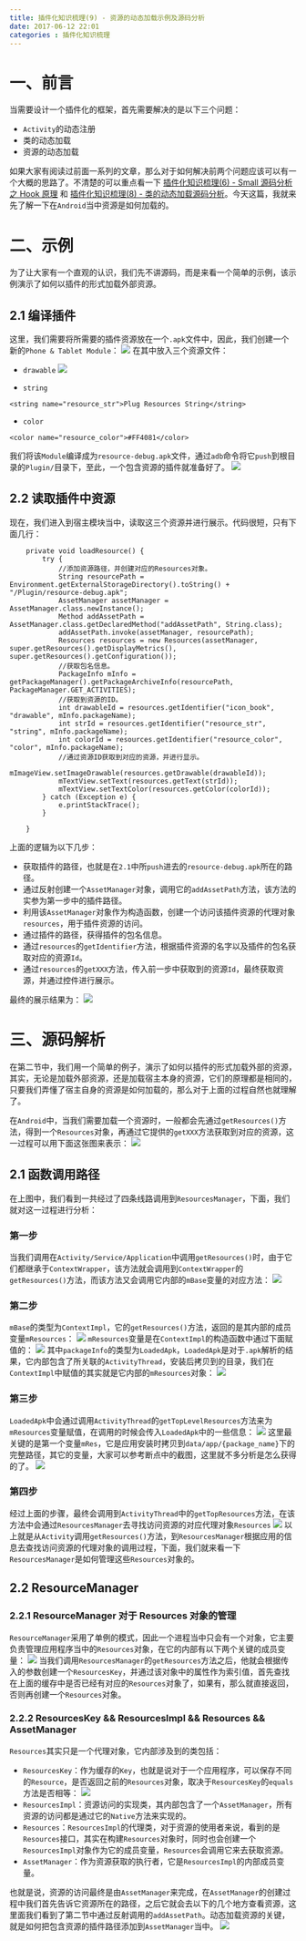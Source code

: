 ```yaml
---
title: 插件化知识梳理(9) - 资源的动态加载示例及源码分析
date: 2017-06-12 22:01
categories : 插件化知识梳理
---
```

# 一、前言
当需要设计一个插件化的框架，首先需要解决的是以下三个问题：
- `Activity`的动态注册
- 类的动态加载
- 资源的动态加载

如果大家有阅读过前面一系列的文章，那么对于如何解决前两个问题应该可以有一个大概的思路了。不清楚的可以重点看一下 [插件化知识梳理(6) - Small 源码分析之 Hook 原理](http://www.jianshu.com/p/95b0f9894aa1) 和 [插件化知识梳理(8) - 类的动态加载源码分析](http://www.jianshu.com/p/6b4a7a4fb39a)。今天这篇，我就来先了解一下在`Android`当中资源是如何加载的。

# 二、示例
为了让大家有一个直观的认识，我们先不讲源码，而是来看一个简单的示例，该示例演示了如何以插件的形式加载外部资源。
## 2.1 编译插件
这里，我们需要将所需要的插件资源放在一个`.apk`文件中，因此，我们创建一个新的`Phone & Tablet Module`：
![](http://upload-images.jianshu.io/upload_images/1949836-2ec57a4089f307e6.png?imageMogr2/auto-orient/strip%7CimageView2/2/w/1240)
在其中放入三个资源文件：
- `drawable`
![](http://upload-images.jianshu.io/upload_images/1949836-893591b3854501d8.png?imageMogr2/auto-orient/strip%7CimageView2/2/w/1240)

- `string`
```
<string name="resource_str">Plug Resources String</string>
```

- `color`
```
<color name="resource_color">#FF4081</color>
```

我们将该`Module`编译成为`resource-debug.apk`文件，通过`adb`命令将它`push`到根目录的`Plugin/`目录下，至此，一个包含资源的插件就准备好了。
![](http://upload-images.jianshu.io/upload_images/1949836-884987fc309d18eb.png?imageMogr2/auto-orient/strip%7CimageView2/2/w/1240)
## 2.2 读取插件中资源
现在，我们进入到宿主模块当中，读取这三个资源并进行展示。代码很短，只有下面几行：
```
    private void loadResource() {
        try {
            //添加资源路径，并创建对应的Resources对象。
            String resourcePath = Environment.getExternalStorageDirectory().toString() + "/Plugin/resource-debug.apk";
            AssetManager assetManager = AssetManager.class.newInstance();
            Method addAssetPath = AssetManager.class.getDeclaredMethod("addAssetPath", String.class);
            addAssetPath.invoke(assetManager, resourcePath);
            Resources resources = new Resources(assetManager, super.getResources().getDisplayMetrics(), super.getResources().getConfiguration());
            //获取包名信息。
            PackageInfo mInfo = getPackageManager().getPackageArchiveInfo(resourcePath, PackageManager.GET_ACTIVITIES);
            //获取到资源的ID。
            int drawableId = resources.getIdentifier("icon_book", "drawable", mInfo.packageName);
            int strId = resources.getIdentifier("resource_str", "string", mInfo.packageName);
            int colorId = resources.getIdentifier("resource_color", "color", mInfo.packageName);
            //通过资源ID获取到对应的资源，并进行显示。
            mImageView.setImageDrawable(resources.getDrawable(drawableId));
            mTextView.setText(resources.getText(strId));
            mTextView.setTextColor(resources.getColor(colorId));
        } catch (Exception e) {
            e.printStackTrace();
        }

    }
```
上面的逻辑为以下几步：
- 获取插件的路径，也就是在`2.1`中所`push`进去的`resource-debug.apk`所在的路径。
- 通过反射创建一个`AssetManager`对象，调用它的`addAssetPath`方法，该方法的实参为第一步中的插件路径。
- 利用该`AssetManager`对象作为构造函数，创建一个访问该插件资源的代理对象`resources`，用于插件资源的访问。
- 通过插件的路径，获得插件的包名信息。
- 通过`resources`的`getIdentifier`方法，根据插件资源的名字以及插件的包名获取对应的资源`Id`。
- 通过`resources`的`getXXX`方法，传入前一步中获取到的资源`Id`，最终获取资源，并通过控件进行展示。

最终的展示结果为：
![](http://upload-images.jianshu.io/upload_images/1949836-a75e9889e1a0ab8f.png?imageMogr2/auto-orient/strip%7CimageView2/2/w/1240)


# 三、源码解析
在第二节中，我们用一个简单的例子，演示了如何以插件的形式加载外部的资源，其实，无论是加载外部资源，还是加载宿主本身的资源，它们的原理都是相同的，只要我们弄懂了宿主自身的资源是如何加载的，那么对于上面的过程自然也就理解了。


在`Android`中，当我们需要加载一个资源时，一般都会先通过`getResources()`方法，得到一个`Resources`对象，再通过它提供的`getXXX`方法获取到对应的资源，这一过程可以用下面这张图来表示：
![](http://upload-images.jianshu.io/upload_images/1949836-4cc3980e0204b913.png?imageMogr2/auto-orient/strip%7CimageView2/2/w/1240)

## 2.1 函数调用路径
在上图中，我们看到一共经过了四条线路调用到`ResourcesManager`，下面，我们就对这一过程进行分析：
### 第一步
当我们调用在`Activity/Service/Application`中调用`getResources()`时，由于它们都继承于`ContextWrapper`，该方法就会调用到`ContextWrapper`的`getResources()`方法，而该方法又会调用它内部的`mBase`变量的对应方法：
![](http://upload-images.jianshu.io/upload_images/1949836-93ab1d16bc7935e7.png?imageMogr2/auto-orient/strip%7CimageView2/2/w/1240)
### 第二步
`mBase`的类型为`ContextImpl`，它的`getResources()`方法，返回的是其内部的成员变量`mResources`：
![](http://upload-images.jianshu.io/upload_images/1949836-212e507d37424314.png?imageMogr2/auto-orient/strip%7CimageView2/2/w/1240)
`mResources`变量是在`ContextImpl`的构造函数中通过下面赋值的：
![](http://upload-images.jianshu.io/upload_images/1949836-9ede57a0cf3976c4.png?imageMogr2/auto-orient/strip%7CimageView2/2/w/1240)
其中`packageInfo`的类型为`LoadedApk`，`LoadedApk`是对于`.apk`解析的结果，它内部包含了所关联的`ActivityThread`，安装后拷贝到的目录，我们在`ContextImpl`中赋值的其实就是它内部的`mResources`对象：
![](http://upload-images.jianshu.io/upload_images/1949836-da3106e576d6cf12.png?imageMogr2/auto-orient/strip%7CimageView2/2/w/1240)
### 第三步
`LoadedApk`中会通过调用`ActivityThread`的`getTopLevelResources`方法来为`mResources`变量赋值，在调用的时候会传入`LoadedApk`中的一些信息：
![](http://upload-images.jianshu.io/upload_images/1949836-cae0eacb33bfd09f.png?imageMogr2/auto-orient/strip%7CimageView2/2/w/1240)
这里最关键的是第一个变量`mRes`，它是应用安装时拷贝到`data/app/{package_name}`下的完整路径，其它的变量，大家可以参考断点中的截图，这里就不多分析是怎么获得的了。
![](http://upload-images.jianshu.io/upload_images/1949836-0a581b93bba44ae0.png?imageMogr2/auto-orient/strip%7CimageView2/2/w/1240)
### 第四步
经过上面的步骤，最终会调用到`ActivityThread`中的`getTopResources`方法，在该方法中会通过`ResourcesManager`去寻找访问资源的对应代理对象`Resources`
![](http://upload-images.jianshu.io/upload_images/1949836-37e0f89af4a0d8bf.png?imageMogr2/auto-orient/strip%7CimageView2/2/w/1240)
以上就是从`Activity`调用`getResources()`方法，到`ResourcesManager`根据应用的信息去查找访问资源的代理对象的调用过程，下面，我们就来看一下`ResourcesManager`是如何管理这些`Resources`对象的。
## 2.2 ResourceManager
### 2.2.1 ResourceManager 对于 Resources 对象的管理
`ResourceManager`采用了单例的模式，因此一个进程当中只会有一个对象，它主要负责管理应用程序当中的`Resources`对象，在它的内部有以下两个关键的成员变量：
![](http://upload-images.jianshu.io/upload_images/1949836-31d8390bf231263d.png?imageMogr2/auto-orient/strip%7CimageView2/2/w/1240)
当我们调用`ResourcesManager`的`getResources`方法之后，他就会根据传入的参数创建一个`ResourcesKey`，并通过该对象中的属性作为索引值，首先查找在上面的缓存中是否已经有对应的`Resources`对象了，如果有，那么就直接返回，否则再创建一个`Resources`对象。
### 2.2.2 ResourcesKey && ResourcesImpl && Resources && AssetManager
`Resources`其实只是一个代理对象，它内部涉及到的类包括：
- `ResourcesKey`：作为缓存的`Key`，也就是说对于一个应用程序，可以保存不同的`Resource`，是否返回之前的`Resources`对象，取决于`ResourcesKey`的`equals`方法是否相等：
![](http://upload-images.jianshu.io/upload_images/1949836-963079a23789f001.png?imageMogr2/auto-orient/strip%7CimageView2/2/w/1240)
- `ResourcesImpl`：资源访问的实现类，其内部包含了一个`AssetManager`，所有资源的访问都是通过它的`Native`方法来实现的。
- `Resources`：`ResourcesImpl`的代理类，对于资源的使用者来说，看到的是`Resources`接口，其实在构建`Resources`对象时，同时也会创建一个`ResourcesImpl`对象作为它的成员变量，`Resources`会调用它来去获取资源。
- `AssetManager`：作为资源获取的执行者，它是`ResourcesImpl`的内部成员变量。

也就是说，资源的访问最终是由`AssetManager`来完成，在`AssetManager`的创建过程中我们首先告诉它资源所在的路径，之后它就会去以下的几个地方查看资源，这里面我们看到了第二节中通过反射调用的`addAssetPath`。动态加载资源的关键，就是如何把包含资源的插件路径添加到`AssetManager`当中。
![](http://upload-images.jianshu.io/upload_images/1949836-24950b6f4b05f6e1.png?imageMogr2/auto-orient/strip%7CimageView2/2/w/1240)
